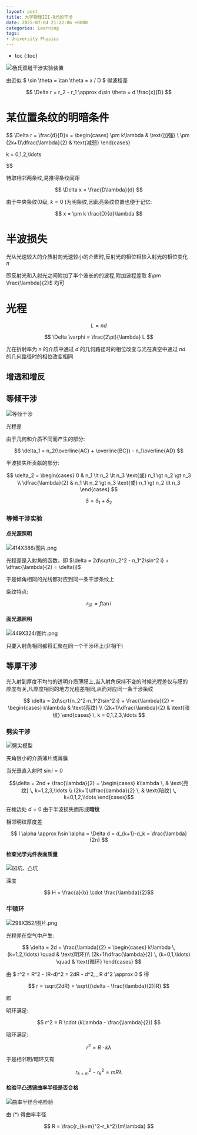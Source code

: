 ```yaml
---
layout: post
title: 大学物理III-8光的干涉
date: 2025-07-04 21:22:06 +0800
categories: Learning
tags:
- University Physics
---
```

* toc
{:toc}

![杨氏双缝干涉实验装置](https://i.ooxx.ooo/i/ZWI2M.jpg)

由近似 $ \sin \theta = \tan \theta = x / D $ 得波程差

$$ \Delta r = r_2 - r_1 \approx d\sin \theta = d \frac{x}{D} $$

# 某位置条纹的明暗条件

$$ \Delta r = \frac{d}{D}x = \begin{cases}
\pm k\lambda & \text{加强} \\
\pm (2k+1)\dfrac{\lambda}{2} & \text{减弱}
\end{cases}

k = 0,1,2,\ldots

$$

特取相邻两条纹,易推得条纹间距

$$ \Delta x = \frac{D\lambda}{d} $$

由于中央条纹(0级, $k=0$ )为明条纹,因此亮条纹位置也便于记忆:

$$ x = \pm k \frac{D}{d}\lambda $$

# 半波损失

光从光速较大的介质射向光速较小的介质时,反射光的相位相较入射光的相位变化 $\pi$

即反射光和入射光之间附加了半个波长的的波程,附加波程差取 $\pm \frac{\lambda}{2}$ 均可

# 光程

$$ L=nd $$

$$ \Delta \varphi = \frac{2\pi}{\lambda} L $$

光在折射率为 $n$ 的介质中通过 $d$ 的几何路径时的相位改变与光在真空中通过 $nd$ 的几何路径时的相位改变相同

## 增透和增反

## 等倾干涉

![等倾干涉](https://i.ooxx.ooo/i/NGY5O.jpg)

光程差

由于几何和介质不同而产生的部分:

$$ \delta_1 = n_2(\overline{AC} + \overline{BC}) - n_1\overline{AD} $$

半波损失所贡献的部分:

$$ \delta_2 = \begin{cases}
0 & n_1 \lt n_2 \lt n_3 \text{或} n_1 \gt n_2 \gt n_3 \\
\dfrac{\lambda}{2} & n_1 \lt n_2 \gt n_3 \text{或} n_1 \gt n_2 \lt n_3 
\end{cases}
$$

$$ \delta = \delta_1 + \delta_2 $$

### 等倾干涉实验

#### 点光源照明

![414X386/图片.png](https://tc.z.wiki/autoupload/f/A-chnBwrTgyZaHnuAYTg21SKr6EMyGO2E_5Ofqkb6Muyl5f0KlZfm6UsKj-HyTuv/20250705/VXOU/414X386/%E5%9B%BE%E7%89%87.png)

光程差是入射角的函数，即 $\delta = 2d\sqrt{n_2^2 - n_1^2\sin^2 i} + \dfrac{\lambda}{2} = \delta(i)$

于是倾角相同的光线都对应到同一条干涉条纹上

条纹特点:

$$ r_{\text{环}} = f\tan i$$

#### 面光源照明

![449X324/图片.png](https://tc.z.wiki/autoupload/f/A-chnBwrTgyZaHnuAYTg21SKr6EMyGO2E_5Ofqkb6Muyl5f0KlZfm6UsKj-HyTuv/20250705/ObLG/449X324/%E5%9B%BE%E7%89%87.png)

只要入射角相同都将汇聚在同一个干涉环上(非相干)

## 等厚干涉

光入射到厚度不均匀的透明介质薄膜上,当入射角保持不变的时候光程差仅与膜的厚度有关,凡厚度相同的地方光程差相同,从而对应同一条干涉条纹

$$ \delta = 2d\sqrt{n_2^2-n_1^2\sin^2 i} + \frac{\lambda}{2} = \begin{cases}
k\lambda & \text{亮纹} \\
(2k+1)\dfrac{\lambda}{2} & \text{暗纹}
\end{cases} \, k = 0,1,2,3,\ldots $$

### 劈尖干涉

![劈尖模型](https://i.ooxx.ooo/i/MTVjM.jpg)

夹角很小的介质薄片或薄膜

当光垂直入射时 $\sin i = 0$

$$\delta = 2nd + \frac{\lambda}{2} = \begin{cases}
k\lambda \, & \text{亮纹} \, k=1,2,3,\ldots \\
(2k+1)\dfrac{\lambda}{2} \, & \text{暗纹} \, k=0,1,2,\ldots
\end{cases}$$

在棱边处 $d=0$ 由于半波损失而形成**暗纹**

相邻明纹厚度差

$$ l \alpha \approx l\sin \alpha = \Delta d = d_{k+1}-d_k = \frac{\lambda}{2n} $$

#### 检查光学元件表面质量

![凹坑、凸坑](https://i.ooxx.ooo/i/Zjk0Z.jpg)

深度

$$ H = \frac{a}{b} \cdot \frac{\lambda}{2}$$

### 牛顿环

![298X352/图片.png](https://tc.z.wiki/autoupload/f/A-chnBwrTgyZaHnuAYTg21SKr6EMyGO2E_5Ofqkb6Muyl5f0KlZfm6UsKj-HyTuv/20250705/71DX/298X352/%E5%9B%BE%E7%89%87.png)

光程差在空气中产生:

$$ \delta = 2d + \frac{\lambda}{2} = \begin{cases}
k\lambda \, (k=1,2,\ldots) \quad & \text{明环}\\
(2k+1)\dfrac{\lambda}{2} \, (k=0,1,\ldots) \quad & \text{暗环}
\end{cases} $$

由 $ r^2 = R^2 - (R-d)^2 = 2dR - d^2, \, R d^2 \approx 0 $ 得

$$ r = \sqrt{2dR} = \sqrt{(\delta - \frac{\lambda}{2})R} $$

即

明环满足:

$$ r^2 = R \cdot (k\lambda - \frac{\lambda}{2}) $$

暗环满足:

$$ r^2 = R \cdot k\lambda $$

于是相邻明/暗环又有

$$ r_{k+m}^2-r_k^2=mR\lambda \tag{*}$$

#### 检验平凸透镜曲率半径是否合格

![曲率半径合格检验](https://i.ooxx.ooo/i/ODYyO.jpg)

由 $(*)$ 得曲率半径

$$ R = \frac{r_{k+m}^2-r_k^2}{m\lambda} $$